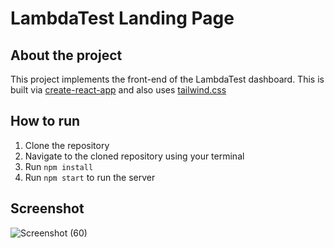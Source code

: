 # LambdaTest Landing Page

## About the project
This project implements the front-end of the LambdaTest dashboard. This is built via [create-react-app](https://reactjs.org/docs/create-a-new-react-app.html) and also uses [tailwind.css](https://tailwindcss.com/)

## How to run
1. Clone the repository
2. Navigate to the cloned repository using your terminal
3. Run `npm install`
4. Run `npm start` to run the server


## Screenshot
![Screenshot (60)](https://user-images.githubusercontent.com/87063121/138570935-d1c3604c-8f7d-4a67-bfb0-9ae2db9060c2.png)

